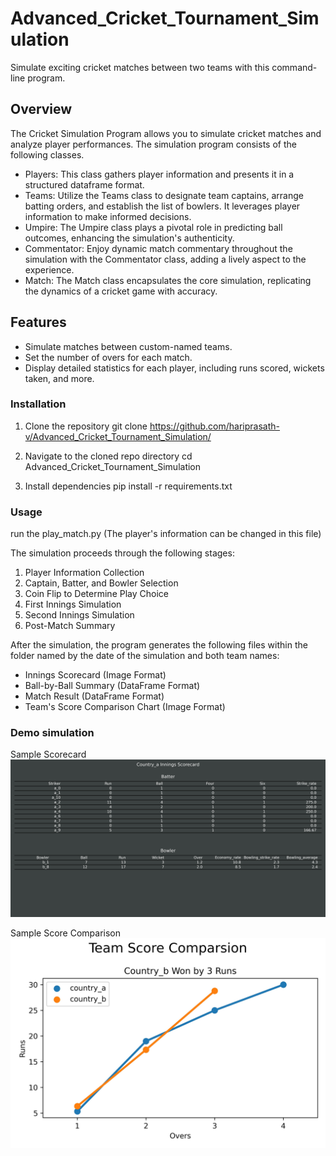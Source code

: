 # Advanced_Cricket_Tournament_Simulation

Simulate exciting cricket matches between two teams with this command-line program.

## Overview

The Cricket Simulation Program allows you to simulate cricket matches and analyze player performances. The simulation program consists of the following classes.
- Players: This class gathers player information and presents it in a structured dataframe format.
- Teams: Utilize the Teams class to designate team captains, arrange batting orders, and establish the list of bowlers. It leverages player information to make informed decisions.
- Umpire: The Umpire class plays a pivotal role in predicting ball outcomes, enhancing the simulation's authenticity.
- Commentator: Enjoy dynamic match commentary throughout the simulation with the Commentator class, adding a lively aspect to the experience.
- Match: The Match class encapsulates the core simulation, replicating the dynamics of a cricket game with accuracy.


## Features

- Simulate matches between custom-named teams.
- Set the number of overs for each match.
- Display detailed statistics for each player, including runs scored, wickets taken, and more.


### Installation

1. Clone the repository
git clone https://github.com/hariprasath-v/Advanced_Cricket_Tournament_Simulation/

2. Navigate to the cloned repo directory
cd Advanced_Cricket_Tournament_Simulation

3. Install dependencies
pip install -r requirements.txt

### Usage
run the play_match.py (The player's information can be changed in this file)

The simulation proceeds through the following stages:

1. Player Information Collection
2. Captain, Batter, and Bowler Selection
3. Coin Flip to Determine Play Choice
4. First Innings Simulation
5. Second Innings Simulation
6. Post-Match Summary

After the simulation, the program generates the following files within the folder named by the date of the simulation and both team names:

- Innings Scorecard (Image Format)
- Ball-by-Ball Summary (DataFrame Format)
- Match Result (DataFrame Format)
- Team's Score Comparison Chart (Image Format)

### Demo simulation

Sample Scorecard
![Alt text](https://github.com/hariprasath-v/Advanced_Cricket_Tournament_Simulation/blob/main/Country_a%20vs%20Country_b%202023-08-20/Country_a%20Scorecard.jpg)

Sample Score Comparison
![Alt text](https://github.com/hariprasath-v/Advanced_Cricket_Tournament_Simulation/blob/main/Country_a%20vs%20Country_b%202023-08-20/Team%20Score%20Comparison.jpg)


